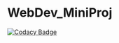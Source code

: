 # WebDev_MiniProj


[![Codacy Badge](https://app.codacy.com/project/badge/Grade/0373484bbfba41a7bb354d2889304d23)](https://www.codacy.com/gh/99002620/WebDev_MiniProj/dashboard?utm_source=github.com&amp;utm_medium=referral&amp;utm_content=99002620/WebDev_MiniProj&amp;utm_campaign=Badge_Grade)
